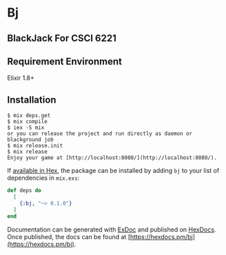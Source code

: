# Bj

## BlackJack For CSCI 6221

## Requirement Environment

Elixir 1.8+

## Installation
```directly run in terminal:
$ mix deps.get
$ mix compile
$ iex -S mix 
or you can release the project and run directly as daemon or blackground job
$ mix release.init
$ mix release
Enjoy your game at [http://localhost:8080/](http://localhost:8080/).
```

If [available in Hex](https://hex.pm/docs/publish), the package can be installed
by adding `bj` to your list of dependencies in `mix.exs`:

```elixir
def deps do
  [
    {:bj, "~> 0.1.0"}
  ]
end
```

Documentation can be generated with [ExDoc](https://github.com/elixir-lang/ex_doc)
and published on [HexDocs](https://hexdocs.pm). Once published, the docs can
be found at [https://hexdocs.pm/bj](https://hexdocs.pm/bj).

